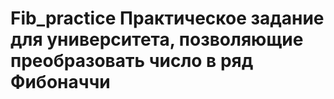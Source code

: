 # Fib_practice Практическое задание для университета, позволяющие преобразовать число в ряд Фибоначчи
